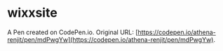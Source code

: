 # wixxsite

A Pen created on CodePen.io. Original URL: [https://codepen.io/athena-renjit/pen/mdPwgYw](https://codepen.io/athena-renjit/pen/mdPwgYw).


